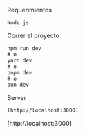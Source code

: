 Requerimientos

```
Node.js
```

Correr el proyecto

```bash, zsh, cmd
npm run dev
# o
yarn dev
# o
pnpm dev
# o
bun dev
```

Server

```
(http://localhost:3000)
```

[http://localhost:3000]
